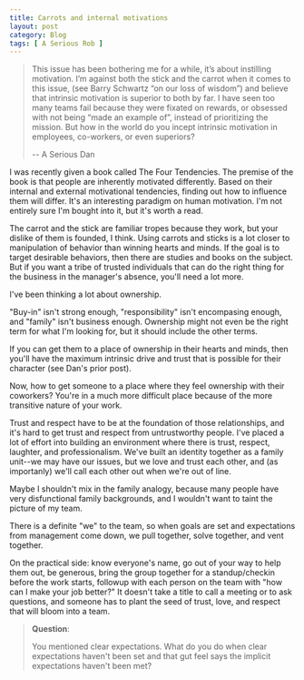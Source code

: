 ```yaml
---
title: Carrots and internal motivations
layout: post
category: Blog
tags: [ A Serious Rob ]
---
```

> This issue has been bothering me for a while, it’s about instilling motivation. I’m against both the stick and the carrot when it comes to this issue, (see Barry Schwartz “on our loss of wisdom”) and believe that intrinsic motivation is superior to both by far. I have seen too many teams fail because they were fixated on rewards, or obsessed with not being “made an example of”, instead of prioritizing the mission. But how in the world do you incept intrinsic motivation in employees, co-workers, or even superiors?
> 
> -- A Serious Dan

I was recently given a book called The Four Tendencies. The premise of the book is that people are inherently motivated differently. Based on their internal and external motivational tendencies, finding out how to influence them will differ. It's an interesting paradigm on human motivation. I'm not entirely sure I'm bought into it, but it's worth a read.

<!-- more -->

The carrot and the stick are familiar tropes because they work, but your dislike of them is founded, I think. Using carrots and sticks is a lot closer to manipulation of behavior than winning hearts and minds. If the goal is to target desirable behaviors, then there are studies and books on the subject. But if you want a tribe of trusted individuals that can do the right thing for the business in the manager's absence, you'll need a lot more.

I've been thinking a lot about ownership.

"Buy-in" isn't strong enough, "responsibility" isn't encompasing enough, and "family" isn't business enough. Ownership might not even be the right term for what I'm looking for, but it should include the other terms.

If you can get them to a place of ownership in their hearts and minds, then you'll have the maximum intrinsic drive and trust that is possible for their character (see Dan's prior post).

Now, how to get someone to a place where they feel ownership with their coworkers? You're in a much more difficult place because of the more transitive nature of your work.

Trust and respect have to be at the foundation of those relationships, and it's hard to get trust and respect from untrustworthy people. I've placed a lot of effort into building an environment where there is trust, respect, laughter, and professionalism. We've built an identity together as a family unit--we may have our issues, but we love and trust each other, and (as importanly) we'll call each other out when we're out of line.

Maybe I shouldn't mix in the family analogy, because many people have very disfunctional family backgrounds, and I wouldn't want to taint the picture of my team.

There is a definite "we" to the team, so when goals are set and expectations from management come down, we pull together, solve together, and vent together.

On the practical side: know everyone's name, go out of your way to help them out, be generous, bring the group together for a standup/checkin before the work starts, followup with each person on the team with "how can I make your job better?" It doesn't take a title to call a meeting or to ask questions, and someone has to plant the seed of trust, love, and respect that will bloom into a team.

> **Question**:
> 
> You mentioned clear expectations. What do you do when clear expectations haven't been set and that gut feel says the implicit expectations haven't been met?